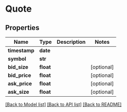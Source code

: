 # Quote

## Properties
Name | Type | Description | Notes
------------ | ------------- | ------------- | -------------
**timestamp** | **date** |  | 
**symbol** | **str** |  | 
**bid_size** | **float** |  | [optional] 
**bid_price** | **float** |  | [optional] 
**ask_price** | **float** |  | [optional] 
**ask_size** | **float** |  | [optional] 

[[Back to Model list]](../README.md#documentation-for-models) [[Back to API list]](../README.md#documentation-for-api-endpoints) [[Back to README]](../README.md)



